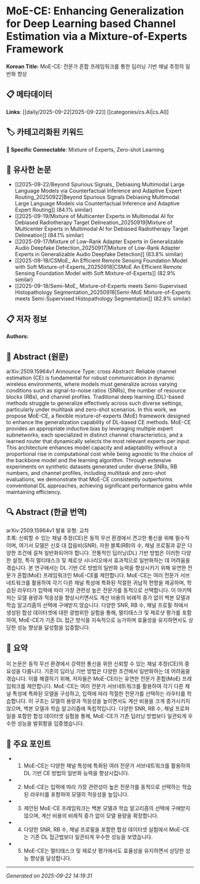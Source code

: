 # MoE-CE: Enhancing Generalization for Deep Learning based Channel Estimation via a Mixture-of-Experts Framework

**Korean Title:** MoE-CE: 전문가 혼합 프레임워크를 통한 딥러닝 기반 채널 추정의 일반화 향상

## 📋 메타데이터

**Links**: [[daily/2025-09-22|2025-09-22]] [[categories/cs.AI|cs.AI]]

## 🏷️ 카테고리화된 키워드
**🔗 Specific Connectable**: Mixture of Experts, Zero-shot Learning

## 🔗 유사한 논문
- [[2025-09-22/Beyond Spurious Signals_ Debiasing Multimodal Large Language Models via Counterfactual Inference and Adaptive Expert Routing_20250922|Beyond Spurious Signals Debiasing Multimodal Large Language Models via Counterfactual Inference and Adaptive Expert Routing]] (84.1% similar)
- [[2025-09-19/Mixture of Multicenter Experts in Multimodal AI for Debiased Radiotherapy Target Delineation_20250919|Mixture of Multicenter Experts in Multimodal AI for Debiased Radiotherapy Target Delineation]] (84.1% similar)
- [[2025-09-17/Mixture of Low-Rank Adapter Experts in Generalizable Audio Deepfake Detection_20250917|Mixture of Low-Rank Adapter Experts in Generalizable Audio Deepfake Detection]] (83.8% similar)
- [[2025-09-18/CSMoE_ An Efficient Remote Sensing Foundation Model with Soft Mixture-of-Experts_20250918|CSMoE An Efficient Remote Sensing Foundation Model with Soft Mixture-of-Experts]] (82.9% similar)
- [[2025-09-18/Semi-MoE_ Mixture-of-Experts meets Semi-Supervised Histopathology Segmentation_20250918|Semi-MoE Mixture-of-Experts meets Semi-Supervised Histopathology Segmentation]] (82.8% similar)

## 📋 저자 정보

**Authors:** 

## 📄 Abstract (원문)

arXiv:2509.15964v1 Announce Type: cross 
Abstract: Reliable channel estimation (CE) is fundamental for robust communication in dynamic wireless environments, where models must generalize across varying conditions such as signal-to-noise ratios (SNRs), the number of resource blocks (RBs), and channel profiles. Traditional deep learning (DL)-based methods struggle to generalize effectively across such diverse settings, particularly under multitask and zero-shot scenarios. In this work, we propose MoE-CE, a flexible mixture-of-experts (MoE) framework designed to enhance the generalization capability of DL-based CE methods. MoE-CE provides an appropriate inductive bias by leveraging multiple expert subnetworks, each specialized in distinct channel characteristics, and a learned router that dynamically selects the most relevant experts per input. This architecture enhances model capacity and adaptability without a proportional rise in computational cost while being agnostic to the choice of the backbone model and the learning algorithm. Through extensive experiments on synthetic datasets generated under diverse SNRs, RB numbers, and channel profiles, including multitask and zero-shot evaluations, we demonstrate that MoE-CE consistently outperforms conventional DL approaches, achieving significant performance gains while maintaining efficiency.

## 🔍 Abstract (한글 번역)

arXiv:2509.15964v1 발표 유형: 교차  
초록: 신뢰할 수 있는 채널 추정(CE)은 동적 무선 환경에서 견고한 통신을 위해 필수적이며, 여기서 모델은 신호 대 잡음비(SNR), 자원 블록(RB)의 수, 채널 프로필과 같은 다양한 조건에 걸쳐 일반화되어야 합니다. 전통적인 딥러닝(DL) 기반 방법은 이러한 다양한 설정, 특히 멀티태스크 및 제로샷 시나리오에서 효과적으로 일반화하는 데 어려움을 겪습니다. 본 연구에서는 DL 기반 CE 방법의 일반화 능력을 향상시키기 위해 유연한 전문가 혼합(MoE) 프레임워크인 MoE-CE를 제안합니다. MoE-CE는 여러 전문가 서브네트워크를 활용하여 각기 다른 채널 특성에 특화된 적절한 귀납적 편향을 제공하며, 학습된 라우터가 입력에 따라 가장 관련성 높은 전문가를 동적으로 선택합니다. 이 아키텍처는 모델 용량과 적응성을 향상시키면서도 계산 비용의 비례적 증가 없이 백본 모델과 학습 알고리즘의 선택에 구애받지 않습니다. 다양한 SNR, RB 수, 채널 프로필 하에서 생성된 합성 데이터셋에 대한 광범위한 실험을 통해, 멀티태스크 및 제로샷 평가를 포함하여, MoE-CE가 기존 DL 접근 방식을 지속적으로 능가하며 효율성을 유지하면서도 상당한 성능 향상을 달성함을 입증합니다.

## 📝 요약

이 논문은 동적 무선 환경에서 강력한 통신을 위한 신뢰할 수 있는 채널 추정(CE)의 중요성을 다룹니다. 기존의 딥러닝 기반 방법은 다양한 조건에서 일반화하는 데 어려움을 겪습니다. 이를 해결하기 위해, 저자들은 MoE-CE라는 유연한 전문가 혼합(MoE) 프레임워크를 제안합니다. MoE-CE는 여러 전문가 서브네트워크를 활용하여 각기 다른 채널 특성에 특화된 모델을 구성하고, 입력에 따라 적절한 전문가를 선택하는 라우터를 학습합니다. 이 구조는 모델의 용량과 적응성을 높이면서도 계산 비용을 크게 증가시키지 않으며, 백본 모델과 학습 알고리즘에 독립적입니다. 다양한 SNR, RB 수, 채널 프로파일을 포함한 합성 데이터셋 실험을 통해, MoE-CE가 기존 딥러닝 방법보다 일관되게 우수한 성능을 발휘함을 입증했습니다.

## 🎯 주요 포인트

- 1. MoE-CE는 다양한 채널 특성에 특화된 여러 전문가 서브네트워크를 활용하여 DL 기반 CE 방법의 일반화 능력을 향상시킵니다.

- 2. MoE-CE는 입력에 따라 가장 관련성이 높은 전문가를 동적으로 선택하는 학습된 라우터를 포함하여 모델의 적응성을 높입니다.

- 3. 제안된 MoE-CE 프레임워크는 백본 모델과 학습 알고리즘의 선택에 구애받지 않으며, 계산 비용의 비례적 증가 없이 모델 용량을 확장합니다.

- 4. 다양한 SNR, RB 수, 채널 프로필을 포함한 합성 데이터셋 실험에서 MoE-CE는 기존 DL 접근법보다 일관되게 우수한 성능을 보였습니다.

- 5. MoE-CE는 멀티태스크 및 제로샷 평가에서도 효율성을 유지하면서 상당한 성능 향상을 달성합니다.

---

*Generated on 2025-09-22 14:19:31*
